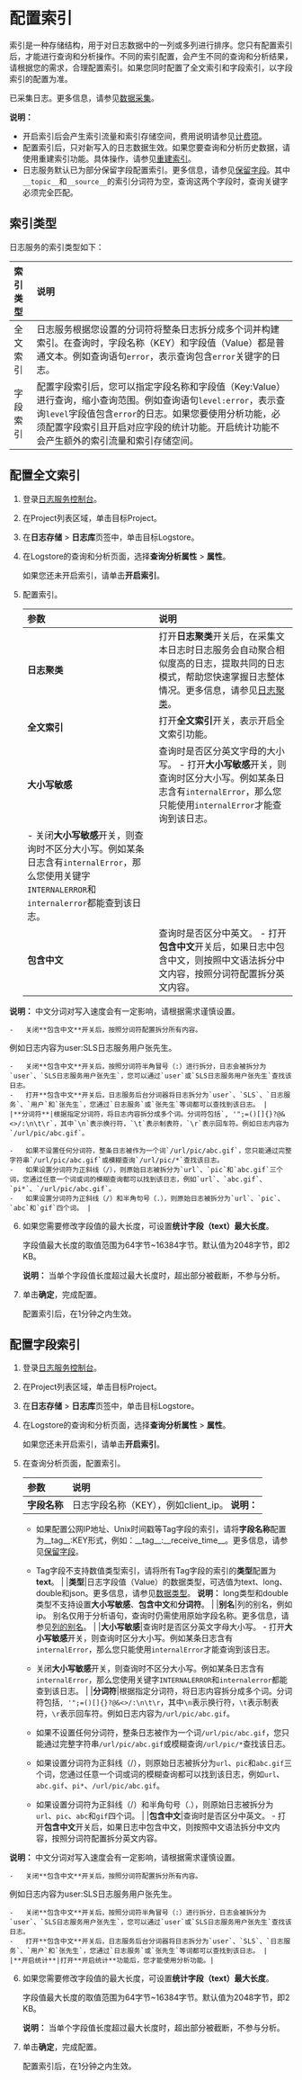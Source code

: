 # 配置索引

索引是一种存储结构，用于对日志数据中的一列或多列进行排序。您只有配置索引后，才能进行查询和分析操作。不同的索引配置，会产生不同的查询和分析结果，请根据您的需求，合理配置索引。如果您同时配置了全文索引和字段索引，以字段索引的配置为准。

已采集日志。更多信息，请参见[数据采集](/cn.zh-CN/数据采集/数据采集概述.md)。

**说明：**

-   开启索引后会产生索引流量和索引存储空间，费用说明请参见[计费项](/cn.zh-CN/产品计费/计费项.md)。
-   配置索引后，只对新写入的日志数据生效。如果您要查询和分析历史数据，请使用重建索引功能。具体操作，请参见[重建索引](/cn.zh-CN/查询与分析/查询语法与功能/重建索引.md)。
-   日志服务默认已为部分保留字段配置索引。更多信息，请参见[保留字段](/cn.zh-CN/产品简介/使用限制/保留字段.md)。其中`__topic__`和`__source__`的索引分词符为空，查询这两个字段时，查询关键字必须完全匹配。

## 索引类型

日志服务的索引类型如下：

|索引类型|说明|
|:---|:-|
|全文索引|日志服务根据您设置的分词符将整条日志拆分成多个词并构建索引。在查询时，字段名称（KEY）和字段值（Value）都是普通文本。例如查询语句`error`，表示查询包含`error`关键字的日志。|
|字段索引|配置字段索引后，您可以指定字段名称和字段值（Key:Value）进行查询，缩小查询范围。例如查询语句`level:error`，表示查询`level`字段值包含`error`的日志。如果您要使用分析功能，必须配置字段索引且开启对应字段的统计功能。开启统计功能不会产生额外的索引流量和索引存储空间。 |

## 配置全文索引

1.  登录[日志服务控制台](https://sls.console.aliyun.com)。

2.  在Project列表区域，单击目标Project。

3.  在**日志存储** \> **日志库**页签中，单击目标Logstore。

4.  在Logstore的查询和分析页面，选择**查询分析属性** \> **属性**。

    如果您还未开启索引，请单击**开启索引**。

5.  配置索引。

    |参数|说明|
    |:-|:-|
    |**日志聚类**|打开**日志聚类**开关后，在采集文本日志时日志服务会自动聚合相似度高的日志，提取共同的日志模式，帮助您快速掌握日志整体情况。更多信息，请参见[日志聚类](/cn.zh-CN/查询与分析/查询语法与功能/日志聚类.md)。|
    |**全文索引**|打开**全文索引**开关，表示开启全文索引功能。|
    |**大小写敏感**|查询时是否区分英文字母的大小写。     -   打开**大小写敏感**开关，则查询时区分大小写。例如某条日志含有`internalError`，那么您只能使用`internalError`才能查询到该日志。
    -   关闭**大小写敏感**开关，则查询时不区分大小写。例如某条日志含有`internalError`，那么您使用关键字`INTERNALERROR`和`internalerror`都能查到该日志。 |
    |**包含中文**|查询时是否区分中英文。     -   打开**包含中文**开关后，如果日志中包含中文，则按照中文语法拆分中文内容，按照分词符配置拆分英文内容。

**说明：** 中文分词对写入速度会有一定影响，请根据需求谨慎设置。

    -   关闭**包含中文**开关后，按照分词符配置拆分所有内容。
例如日志内容为user:SLS日志服务用户张先生。

    -   关闭**包含中文**开关后，按照分词符半角冒号（:）进行拆分，日志会被拆分为`user`、`SLS日志服务用户张先生`，您可以通过`user`或`SLS日志服务用户张先生`查找该日志。
    -   打开**包含中文**开关后，日志服务后台分词器将日志拆分为`user`、`SLS`、`日志服务`、`用户`和`张先生`，您通过`日志服务`或`张先生`等词都可以查找到该日志。 |
    |**分词符**|根据指定分词符，将日志内容拆分成多个词。分词符包括`, '";=()[]{}?@&<>/:\n\t\r`，其中`\n`表示换行符，`\t`表示制表符，`\r`表示回车符。例如日志内容为`/url/pic/abc.gif`。

    -   如果不设置任何分词符，整条日志被作为一个词`/url/pic/abc.gif`，您只能通过完整字符串`/url/pic/abc.gif`或模糊查询`/url/pic/*`查找该日志。
    -   如果设置分词符为正斜线（/），则原始日志被拆分为`url`、`pic`和`abc.gif`三个词，您通过任意一个词或词的模糊查询都可以找到该日志，例如`url`、`abc.gif`、`pi*`、`/url/pic/abc.gif`。
    -   如果设置分词符为正斜线（/）和半角句号（.），则原始日志被拆分为`url`、`pic`、`abc`和`gif`四个词。 |

6.  如果您需要修改字段值的最大长度，可设置**统计字段（text）最大长度**。

    字段值最大长度的取值范围为64字节~16384字节。默认值为2048字节，即2 KB。

    **说明：** 当单个字段值长度超过最大长度时，超出部分被截断，不参与分析。

7.  单击**确定**，完成配置。

    配置索引后，在1分钟之内生效。


## 配置字段索引

1.  登录[日志服务控制台](https://sls.console.aliyun.com)。

2.  在Project列表区域，单击目标Project。

3.  在**日志存储** \> **日志库**页签中，单击目标Logstore。

4.  在Logstore的查询和分析页面，选择**查询分析属性** \> **属性**。

    如果您还未开启索引，请单击**开启索引**。

5.  在查询分析页面，配置索引。

    |参数|说明|
    |:-|:-|
    |**字段名称**|日志字段名称（KEY），例如client\_ip。 **说明：**

    -   如果配置公网IP地址、Unix时间戳等Tag字段的索引，请将**字段名称**配置为\_\_tag\_\_:KEY形式，例如：\_\_tag\_\_:\_\_receive\_time\_\_。更多信息，请参见[保留字段](/cn.zh-CN/产品简介/使用限制/保留字段.md)。
    -   Tag字段不支持数值类型索引，请将所有Tag字段的索引的**类型**配置为**text**。 |
    |**类型**|日志字段值（Value）的数据类型，可选值为text、long、double和json。更多信息，请参见[数据类型](/cn.zh-CN/查询与分析/数据类型.md)。 **说明：** long类型和double类型不支持设置**大小写敏感**、**包含中文**和**分词符**。 |
    |**别名**|列的别名，例如ip。 别名仅用于分析语句，查询时仍需使用原始字段名称。更多信息，请参见[列的别名](/cn.zh-CN/查询与分析/SQL分析语法与功能/列的别名.md)。 |
    |**大小写敏感**|查询时是否区分英文字母大小写。    -   打开**大小写敏感**开关，则查询时区分大小写。例如某条日志含有`internalError`，那么您只能使用`internalError`才能查询到该日志。
    -   关闭**大小写敏感**开关，则查询时不区分大小写。例如某条日志含有`internalError`，那么您使用关键字`INTERNALERROR`和`internalerror`都能查到该日志。 |
    |**分词符**|根据指定分词符，将日志内容拆分成多个词。分词符包括`, '";=()[]{}?@&<>/:\n\t\r`，其中`\n`表示换行符，`\t`表示制表符，`\r`表示回车符。例如日志内容为`/url/pic/abc.gif`。

    -   如果不设置任何分词符，整条日志被作为一个词`/url/pic/abc.gif`，您只能通过完整字符串`/url/pic/abc.gif`或模糊查询`/url/pic/*`查找该日志。
    -   如果设置分词符为正斜线（/），则原始日志被拆分为`url`、`pic`和`abc.gif`三个词，您通过任意一个词或词的模糊查询都可以找到该日志，例如`url`、`abc.gif`、`pi*`、`/url/pic/abc.gif`。
    -   如果设置分词符为正斜线（/）和半角句号（.），则原始日志被拆分为`url`、`pic`、`abc`和`gif`四个词。 |
    |**包含中文**|查询时是否区分中英文。     -   打开**包含中文**开关后，如果日志中包含中文，则按照中文语法拆分中文内容，按照分词符配置拆分英文内容。

**说明：** 中文分词对写入速度会有一定影响，请根据需求谨慎设置。

    -   关闭**包含中文**开关后，按照分词符配置拆分所有内容。
例如日志内容为user:SLS日志服务用户张先生。

    -   关闭**包含中文**开关后，按照分词符半角冒号（:）进行拆分，日志会被拆分为`user`、`SLS日志服务用户张先生`，您可以通过`user`或`SLS日志服务用户张先生`查找该日志。
    -   打开**包含中文**开关后，日志服务后台分词器将日志拆分为`user`、`SLS`、`日志服务`、`用户`和`张先生`，您通过`日志服务`或`张先生`等词都可以查找到该日志。 |
    |**开启统计**|打开**开启统计**功能后，您才能使用分析功能。|

6.  如果您需要修改字段值的最大长度，可设置**统计字段（text）最大长度**。

    字段值最大长度的取值范围为64字节~16384字节。默认值为2048字节，即2 KB。

    **说明：** 当单个字段值长度超过最大长度时，超出部分被截断，不参与分析。

7.  单击**确定**，完成配置。

    配置索引后，在1分钟之内生效。


